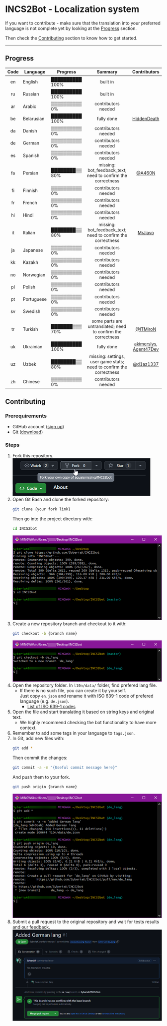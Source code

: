 # INCS2Bot - Localization system

If you want to contribute - make sure that the translation into your preferred language is not complete yet by looking at the [Progress](#progress) section.

Then check the [Contributing](#contributing) section to know how to get started.

---

## Progress

| Code | Language   | Progress        |                               Summary                               |        Contributors        |
|:----:|------------|-----------------|:-------------------------------------------------------------------:|:--------------------------:|
|  en  | English    | ██████████ 100% |                              built in                               |                            |
|  ru  | Russian    | ██████████ 100% |                              built in                               |                            |
|  ar  | Arabic     | ▒▒▒▒▒▒▒▒▒▒ 0%   |                         contributors needed                         |                            |
|  be  | Belarusian | ██████████ 100% |                             fully done                              |       [HiddenDeath]        |
|  da  | Danish     | ▒▒▒▒▒▒▒▒▒▒ 0%   |                         contributors needed                         |                            |
|  de  | German     | ▒▒▒▒▒▒▒▒▒▒ 0%   |                         contributors needed                         |                            |
|  es  | Spanish    | ▒▒▒▒▒▒▒▒▒▒ 0%   |                         contributors needed                         |                            |
|  fa  | Persian    | ████████▒▒ 80%  |     missing: bot_feedback_text; need to confirm the correctness     |          [@A460N]          |
|  fi  | Finnish    | ▒▒▒▒▒▒▒▒▒▒ 0%   |                         contributors needed                         |                            |
|  fr  | French     | ▒▒▒▒▒▒▒▒▒▒ 0%   |                         contributors needed                         |                            |
|  hi  | Hindi      | ▒▒▒▒▒▒▒▒▒▒ 0%   |                         contributors needed                         |                            |
|  it  | Italian    | ████████▒▒ 80%  |     missing: bot_feedback_text; need to confirm the correctness     |         [MrJiavo]          |
|  ja  | Japanese   | ▒▒▒▒▒▒▒▒▒▒ 0%   |                         contributors needed                         |                            |
|  kk  | Kazakh     | ▒▒▒▒▒▒▒▒▒▒ 0%   |                         contributors needed                         |                            |
|  no  | Norwegian  | ▒▒▒▒▒▒▒▒▒▒ 0%   |                         contributors needed                         |                            |
|  pl  | Polish     | ▒▒▒▒▒▒▒▒▒▒ 0%   |                         contributors needed                         |                            |
|  pt  | Portuguese | ▒▒▒▒▒▒▒▒▒▒ 0%   |                         contributors needed                         |                            |
|  sv  | Swedish    | ▒▒▒▒▒▒▒▒▒▒ 0%   |                         contributors needed                         |                            |
|  tr  | Turkish    | ███████▒▒▒ 70%  |    some parts are untranslated; need to confirm the correctness     |         [@ITMiroN]         |
|  uk  | Ukrainian  | ██████████ 100% |                             fully done                              | [akimerslys], [Agent47Dev] |
|  uz  | Uzbek      | ████████▒▒ 80%  | missing: settings, user game stats; need to confirm the correctness |        [@d1az1337]         |
|  zh  | Chinese    | ▒▒▒▒▒▒▒▒▒▒ 0%   |                         contributors needed                         |                            |


## Contributing

### Prerequirements

- GitHub account ([sign up](https://github.com/signup))
- Git ([download](https://git-scm.com/))

### Steps

1. Fork this repository.
   \
   ![forking repository](../media/fork_repo.png)
2. Open Git Bash and clone the forked repository: 
   ```bash
   git clone {your fork link}
   ```
   Then go into the project directory with: 
   ```bash
   cd INCS2bot
   ```
   ![cloning repository](../media/clone_repo.png)
3. Create a new repository branch and checkout to it with: 
   ```bash
   git checkout -b {branch name}
   ```
   ![creating branch](../media/create_branch.png)
4. Open the repository folder. In `l10n/data/` folder, find prefered lang file.
   - If there is no such file, you can create it by yourself.
     \
     Just copy `en.json` and rename it with ISO 639-1 code of prefered language (e.g. `de.json`).
      - [List of ISO 639-1 codes](https://en.wikipedia.org/wiki/List_of_ISO_639-1_codes)
5. Open the file and start translating it based on string keys and original text.
   - We highly recommend checking the bot functionality to have more context.
6. Remember to add some tags in your language to `tags.json`.
7. In Git, add new files with:
   ```bash
   git add *
   ```
   Then commit the changes:
   ```bash
   git commit -a -m "{Useful commit message here}"
   ```
   And push them to your fork.
   ```bash
   git push origin {branch name}
   ```
   ![commiting changes](../media/commit_changes.png)
8. Submit a pull request to the original repository and wait for tests results and our feedback.
   \
   ![submiting pull](../media/submit_pull_request.png)


[@A460N]: https://t.me/A460N
[@ITMiroN]: https://t.me/ITMiroN
[@d1az1337]: https://t.me/d1az1337
[akimerslys]: https://github.com/akimerslys
[Agent47Dev]: https://github.com/Agent47Dev
[HiddenDeath]: https://github.com/HiddenDeath
[MrJiavo]: https://github.com/MrJiavo
